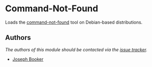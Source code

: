Command-Not-Found
=================

Loads the [command-not-found][1] tool on Debian-based distributions.

Authors
-------

*The authors of this module should be contacted via the [issue tracker][2].*

  - [Joseph Booker](https://github.com/sargas)

[1]: https://code.launchpad.net/command-not-found
[2]: https://github.com/dotphiles/dotzsh

